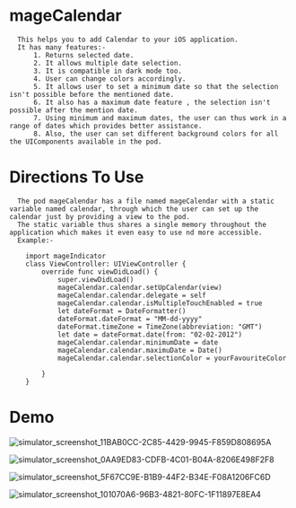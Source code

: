 # mageCalendar

      This helps you to add Calendar to your iOS application.
      It has many features:-
          1. Returns selected date. 
          2. It allows multiple date selection.
          3. It is compatible in dark mode too.
          4. User can change colors accordingly.
          5. It allows user to set a minimum date so that the selection isn't possible before the mentioned date.
          6. It also has a maximum date feature , the selection isn't possible after the mention date.
          7. Using minimum and maximum dates, the user can thus work in a range of dates which provides better assistance.
          8. Also, the user can set different background colors for all the UIComponents available in the pod.

# Directions To Use

      The pod mageCalendar has a file named mageCalendar with a static variable named calendar, through which the user can set up the calendar just by providing a view to the pod. 
      The static variable thus shares a single memory throughout the application which makes it even easy to use nd more accessible.
      Example:-
      
        import mageIndicator
        class ViewController: UIViewController {
            override func viewDidLoad() {
                super.viewDidLoad()
                mageCalendar.calendar.setUpCalendar(view)
                mageCalendar.calendar.delegate = self
                mageCalendar.calendar.isMultipleTouchEnabled = true
                let dateFormat = DateFormatter()
                dateFormat.dateFormat = "MM-dd-yyyy"
                dateFormat.timeZone = TimeZone(abbreviation: "GMT")
                let date = dateFormat.date(from: "02-02-2012")
                mageCalendar.calendar.minimumDate = date
                mageCalendar.calendar.maximuDate = Date()
                mageCalendar.calendar.selectionColor = yourFavouriteColor 

            }
        }
      
      
 
# Demo

![simulator_screenshot_11BAB0CC-2C85-4429-9945-F859D808695A](https://user-images.githubusercontent.com/80674774/116851772-ab666200-ac10-11eb-91f0-a00da6fdf642.png)

![simulator_screenshot_0AA9ED83-CDFB-4C01-B04A-8206E498F2F8](https://user-images.githubusercontent.com/80674774/116851843-d0f36b80-ac10-11eb-9001-80da36857ade.png)


![simulator_screenshot_5F67CC9E-B1B9-44F2-B34E-F08A1206FC6D](https://user-images.githubusercontent.com/80674774/116851805-ba4d1480-ac10-11eb-8a6e-921406e5c983.png)


![simulator_screenshot_101070A6-96B3-4821-80FC-1F11897E8EA4](https://user-images.githubusercontent.com/80674774/116851820-c33de600-ac10-11eb-889f-ff967dc4860c.png)
